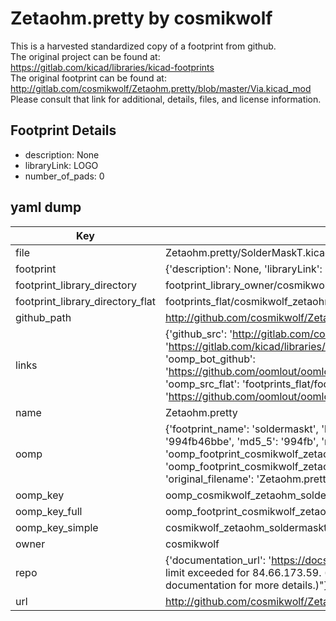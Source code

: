 # Zetaohm.pretty by cosmikwolf  
This is a harvested standardized copy of a footprint from github.  
The original project can be found at:  
https://gitlab.com/kicad/libraries/kicad-footprints  
The original footprint can be found at:
http://gitlab.com/cosmikwolf/Zetaohm.pretty/blob/master/Via.kicad_mod
Please consult that link for additional, details, files, and license information.  
## Footprint Details
* description: None  
* libraryLink: LOGO  
* number_of_pads: 0  
## yaml dump  
| Key | Value |  
| --- | --- |  
| file | Zetaohm.pretty/SolderMaskT.kicad_mod |  
| footprint | {'description': None, 'libraryLink': 'LOGO', 'number_of_pads': 0} |  
| footprint_library_directory | footprint_library_owner/cosmikwolf_Zetaohm.pretty |  
| footprint_library_directory_flat | footprints_flat/cosmikwolf_zetaohm_soldermaskt/working |  
| github_path | http://github.com/cosmikwolf/Zetaohm.pretty/blob/master/SolderMaskT.kicad_mod |  
| links | {'github_src': 'http://gitlab.com/cosmikwolf/Zetaohm.pretty/blob/master/Via.kicad_mod', 'github_src_repo': 'https://gitlab.com/kicad/libraries/kicad-footprints', 'oomp_bot': 'footprints/cosmikwolf_zetaohm_soldermaskt/working', 'oomp_bot_github': 'https://github.com/oomlout/oomlout_oomp_footprint_bot/tree/main/footprints/cosmikwolf_zetaohm_soldermaskt/working', 'oomp_src_flat': 'footprints_flat/footprints_flat/cosmikwolf_zetaohm_soldermaskt/working', 'oomp_src_flat_github': 'https://github.com/oomlout/oomlout_oomp_footprint_src/tree/main/footprints_flat/cosmikwolf_zetaohm_soldermaskt/working'} |  
| name | Zetaohm.pretty |  
| oomp | {'footprint_name': 'soldermaskt', 'library_name': 'zetaohm', 'md5': '994fb46bbe90b83dabc08a9bc0a0e521', 'md5_10': '994fb46bbe', 'md5_5': '994fb', 'md5_6': '994fb4', 'oomp_key': 'oomp_cosmikwolf_zetaohm_soldermaskt', 'oomp_key_extra': 'oomp_footprint_cosmikwolf_zetaohm_soldermaskt', 'oomp_key_full': 'oomp_footprint_cosmikwolf_zetaohm_soldermaskt_994fb4', 'oomp_key_simple': 'cosmikwolf_zetaohm_soldermaskt', 'original_filename': 'Zetaohm.pretty/SolderMaskT.kicad_mod', 'owner_name': 'cosmikwolf'} |  
| oomp_key | oomp_cosmikwolf_zetaohm_soldermaskt |  
| oomp_key_full | oomp_footprint_cosmikwolf_zetaohm_soldermaskt |  
| oomp_key_simple | cosmikwolf_zetaohm_soldermaskt |  
| owner | cosmikwolf |  
| repo | {'documentation_url': 'https://docs.github.com/rest/overview/resources-in-the-rest-api#rate-limiting', 'message': "API rate limit exceeded for 84.66.173.59. (But here's the good news: Authenticated requests get a higher rate limit. Check out the documentation for more details.)"} |  
| url | http://github.com/cosmikwolf/Zetaohm.pretty |  

